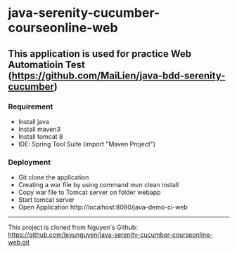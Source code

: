 # java-serenity-cucumber-courseonline-web
## This application is used for practice Web Automatioin Test (https://github.com/MaiLien/java-bdd-serenity-cucumber)

### Requirement
* Install java
* Install maven3
* Install tomcat 8
* IDE: Spring Tool Suite (import "Maven Project")
### Deployment
* Git clone the application
* Creating a war file by using command mvn clean install
* Copy war file to Tomcat server on folder webapp
* Start tomcat server
* Open Application http://localhost:8080/java-demo-ci-web

--------------------------------------------------------
This project is cloned from Nguyen's Github: https://github.com/levunguyen/java-serenity-cucumber-courseonline-web.git


